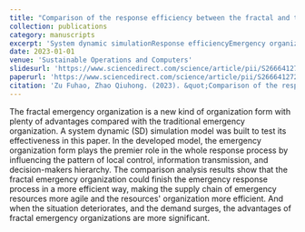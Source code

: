 ```yaml
---
title: "Comparison of the response efficiency between the fractal and traditional emergency organizations based on system dynamic simulation"
collection: publications
category: manuscripts
excerpt: 'System dynamic simulationResponse efficiencyEmergency organizationFractal organization'
date: 2023-01-01
venue: 'Sustainable Operations and Computers'
slidesurl: 'https://www.sciencedirect.com/science/article/pii/S2666412722000289'
paperurl: 'https://www.sciencedirect.com/science/article/pii/S2666412722000289'
citation: 'Zu Fuhao, Zhao Qiuhong. (2023). &quot;Comparison of the response efficiency between the fractal and traditional emergency organizations based on system dynamic simulation.&quot; <i>Sustainable Operations and Computers</i>. 4:29-38.'
---
```


The fractal emergency organization is a new kind of organization form with plenty of advantages compared with the traditional emergency organization. A system dynamic (SD) simulation model was built to test its effectiveness in this paper. In the developed model, the emergency organization form plays the premier role in the whole response process by influencing the pattern of local control, information transmission, and decision-makers hierarchy. The comparison analysis results show that the fractal emergency organization could finish the emergency response process in a more efficient way, making the supply chain of emergency resources more agile and the resources' organization more efficient. And when the situation deteriorates, and the demand surges, the advantages of fractal emergency organizations are more significant.
